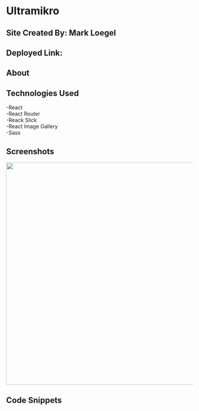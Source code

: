 # Ultramikro

## Site Created By: Mark Loegel

## Deployed Link:

## About

## Technologies Used

-React <br>
-React Router <br>
-Reack Slick <br>
-React Image Gallery <br>
-Sass <br>

## Screenshots

<img src="./src/styles/imgs/.PNG" width = "600" />

## Code Snippets
